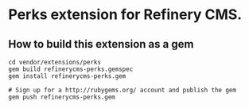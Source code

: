 # Perks extension for Refinery CMS.

## How to build this extension as a gem

    cd vendor/extensions/perks
    gem build refinerycms-perks.gemspec
    gem install refinerycms-perks.gem

    # Sign up for a http://rubygems.org/ account and publish the gem
    gem push refinerycms-perks.gem